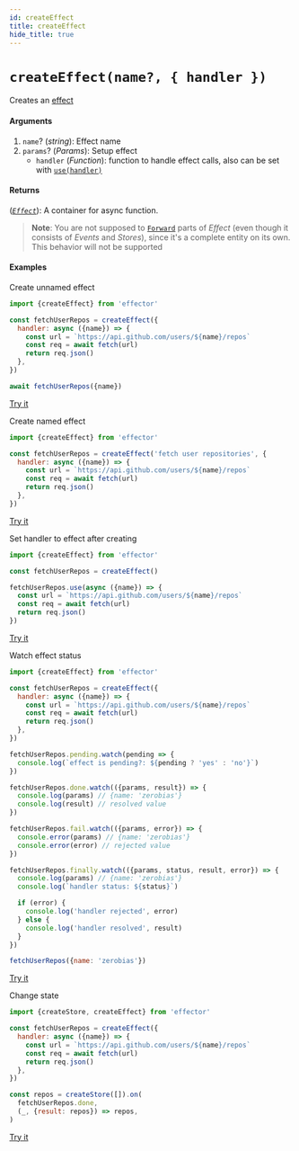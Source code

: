 ```yaml
---
id: createEffect
title: createEffect
hide_title: true
---
```


# `createEffect(name?, { handler })`

Creates an [effect](Effect.md)

#### Arguments

1. `name`? (_string_): Effect name
2. `params`? (_Params_): Setup effect
   - `handler` (_Function_): function to handle effect calls, also can be set with [`use(handler)`](#use)

#### Returns

([_`Effect`_](Effect.md)): A container for async function.

> **Note**: You are not supposed to [`Forward`](forward.md) parts of _Effect_ (even though it consists of _Events_ and _Stores_), since it's a complete entity on its own. This behavior will not be supported

#### Examples

Create unnamed effect

```js try
import {createEffect} from 'effector'

const fetchUserRepos = createEffect({
  handler: async ({name}) => {
    const url = `https://api.github.com/users/${name}/repos`
    const req = await fetch(url)
    return req.json()
  },
})

await fetchUserRepos({name})
```

[Try it](https://share.effector.dev/stErhjHW)

Create named effect

```js try
import {createEffect} from 'effector'

const fetchUserRepos = createEffect('fetch user repositories', {
  handler: async ({name}) => {
    const url = `https://api.github.com/users/${name}/repos`
    const req = await fetch(url)
    return req.json()
  },
})
```

[Try it](https://share.effector.dev/Oe3zcAgn)

Set handler to effect after creating

```js try
import {createEffect} from 'effector'

const fetchUserRepos = createEffect()

fetchUserRepos.use(async ({name}) => {
  const url = `https://api.github.com/users/${name}/repos`
  const req = await fetch(url)
  return req.json()
})
```

[Try it](https://share.effector.dev/Wp9b9RF4)

Watch effect status

```js try
import {createEffect} from 'effector'

const fetchUserRepos = createEffect({
  handler: async ({name}) => {
    const url = `https://api.github.com/users/${name}/repos`
    const req = await fetch(url)
    return req.json()
  },
})

fetchUserRepos.pending.watch(pending => {
  console.log(`effect is pending?: ${pending ? 'yes' : 'no'}`)
})

fetchUserRepos.done.watch(({params, result}) => {
  console.log(params) // {name: 'zerobias'}
  console.log(result) // resolved value
})

fetchUserRepos.fail.watch(({params, error}) => {
  console.error(params) // {name: 'zerobias'}
  console.error(error) // rejected value
})

fetchUserRepos.finally.watch(({params, status, result, error}) => {
  console.log(params) // {name: 'zerobias'}
  console.log(`handler status: ${status}`)

  if (error) {
    console.log('handler rejected', error)
  } else {
    console.log('handler resolved', result)
  }
})

fetchUserRepos({name: 'zerobias'})
```

[Try it](https://share.effector.dev/8tauAC1P)

Change state

```js try
import {createStore, createEffect} from 'effector'

const fetchUserRepos = createEffect({
  handler: async ({name}) => {
    const url = `https://api.github.com/users/${name}/repos`
    const req = await fetch(url)
    return req.json()
  },
})

const repos = createStore([]).on(
  fetchUserRepos.done,
  (_, {result: repos}) => repos,
)
```

[Try it](https://share.effector.dev/JNeawjtw)
